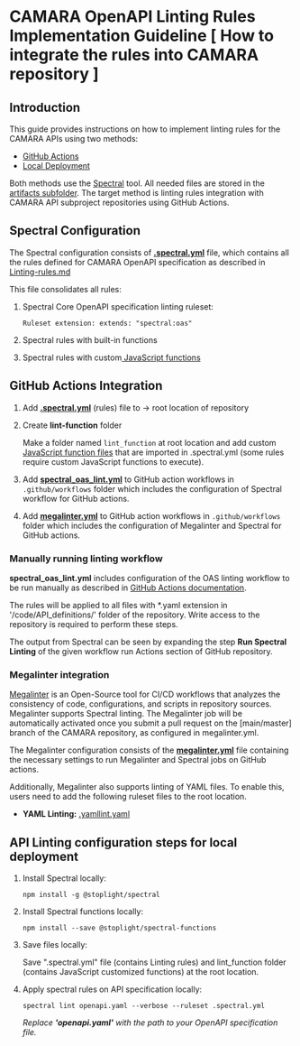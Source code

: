 # CAMARA OpenAPI Linting Rules Implementation Guideline [ How to integrate the rules into CAMARA repository ]

## Introduction

This guide provides instructions on how to implement linting rules for the CAMARA APIs using two methods:
- [GitHub Actions](#github-actions-integration)
- [Local Deployment](#api-linting-configuration-steps-for-local-deployment)

Both methods use the [Spectral](https://docs.stoplight.io/docs/spectral/674b27b261c3c-overview) tool. All needed files are stored in the [artifacts subfolder](/artifacts/linting_rules). The target method is linting rules integration with CAMARA API subproject repositories using GitHub Actions.

## Spectral Configuration

The Spectral configuration consists of <b><a href="/artifacts/linting_rules/.spectral.yml">.spectral.yml</a></b> file, which contains all the rules defined for CAMARA OpenAPI specification as described in [Linting-rules.md](Linting-rules.md)

This file consolidates all rules:

1.  Spectral Core OpenAPI specification linting ruleset:

    `Ruleset extension: extends: "spectral:oas"`

2.  Spectral rules with built-in functions
3.  Spectral rules with custom<a href="/artifacts/linting_rules/lint_function"> JavaScript functions</a>

## GitHub Actions Integration

1. Add **[.spectral.yml](/artifacts/linting_rules/.spectral.yml)** (rules) file to -> root location of repository

2. Create **lint-function** folder

   Make a folder named `lint_function` at root location and add custom [JavaScript function files](/artifacts/linting_rules/lint_function) that are imported in .spectral.yml (some rules require custom JavaScript functions to execute).

3. Add **[spectral_oas_lint.yml](/artifacts/linting_rules/.github/workflows/spectral_oas_lint.yml)** to GitHub action workflows in `.github/workflows` folder
   which includes the configuration of Spectral workflow for GitHub actions.

4. Add <b>[megalinter.yml](/artifacts/linting_rules/.github/workflows/megalinter.yml)</b> to GitHub action workflows  in  `.github/workflows` folder
   which includes the configuration of Megalinter and Spectral for GitHub actions.

### Manually running linting workflow

**spectral_oas_lint.yml** includes configuration of the OAS linting workflow to be run manually as described in [GitHub Actions documentation](https://docs.github.com/en/actions/using-workflows/manually-running-a-workflow).

The rules will be applied to all files with *.yaml extension in '/code/API_definitions/' folder of the repository.
Write access to the repository is required to perform these steps.

The output from Spectral can be seen by expanding the step **Run Spectral Linting** of the given workflow run Actions section of GitHub repository.

### Megalinter integration

[Megalinter](https://megalinter.io/latest/) is an Open-Source tool for CI/CD workflows that analyzes the consistency of code, configurations, and scripts in repository sources. Megalinter supports Spectral linting.
The Megalinter job will be automatically activated once you submit a pull request on the [main/master] branch of the CAMARA repository, as configured in megalinter.yml.

The Megalinter configuration consists of the <b><a href="/artifacts/linting_rules/.github/workflows/megalinter.yml">megalinter.yml</a></b> file containing the necessary settings to run Megalinter and Spectral jobs on GitHub actions.

Additionally, Megalinter also supports linting of YAML files. To enable this, users need to add the following ruleset files to the root location.

-  <b>YAML Linting:</b> <a href="/artifacts/linting_rules/.yamllint.yaml"> .yamllint.yaml </a>

## API Linting configuration steps for local deployment

1.  Install Spectral locally:

        npm install -g @stoplight/spectral

2.  Install Spectral functions locally:

        npm install --save @stoplight/spectral-functions

3.  Save files locally:

    Save ".spectral.yml" file (contains Linting rules) and lint_function folder (contains JavaScript customized functions) at the root location.

4.  Apply spectral rules on API specification locally:

        spectral lint openapi.yaml --verbose --ruleset .spectral.yml

    *Replace **'openapi.yaml'** with the path to your OpenAPI specification file.*
